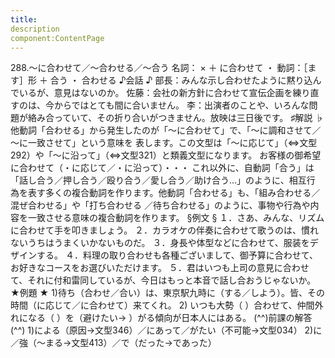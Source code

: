 ```yaml
---
title:
description
component:ContentPage
---
```



288.～に合わせて／～合わせる／～合う
名詞： × ＋ に合わせて ・ 動詞：［ます］形 ＋ 合う ・
合わせる
♪会話 ♪
部長：みんな示し合わせたように黙り込んでいるが、意見はないのか。 佐藤：会社の新方針に合わせて宣伝企画を練り直すのは、今からではとても間に合いません。
李：出演者のことや、いろんな問題が絡み合っていて、その折り合いがつきません。放映は三日後です。
♯解説 ♭
他動詞「合わせる」から発生したのが「～に合わせて」で、「～に調和させて／～に一致させて」という意味を 表します。この文型は「～に応じて」（⇔文型292）や「～に沿って」（⇔文型321）と類義文型になります。
お客様の御希望に合わせて（・に応じて／・に沿って）・・・
これ以外に、自動詞「合う」は「話し合う／押し合う／殴り合う／愛し合う／助け合う…」のように、相互行 為を表す多くの複合動詞を作ります。他動詞「合わせる」も、「組み合わせる／混ぜ合わせる」や「打ち合わせる
／待ち合わせる」のように、事物や行為や内容を一致させる意味の複合動詞を作ります。
§例文 §
１．さあ、みんな、リズムに合わせて手を叩きましょう。
２．カラオケの伴奏に合わせて歌うのは、慣れないうちはうまくいかないものだ。
３．身長や体型などに合わせて、服装をデザインする。
４．料理の取り合わせも各種ございまして、御予算に合わせて、お好きなコースをお選びいただけます。
５．君はいつも上司の意見に合わせて、それに付和雷同しているが、今日はもっと本音で話し合おうじゃないか。
★例題 ★
1)待ち（合わせ／合い）は、東京駅九時に（する／しよう）。皆、その時間（に応じて／に合わせて）来てくれ。
2) いつも大勢（ ）合わせて、仲間外れになる（ ）を（避けたい→ ）がる傾向が日本人にはある。
(^^)前課の解答(^^)
1)による（原因→文型346）／にあって／がたい（不可能→文型034）
2)に／強（～まる→文型413）／で（だった→であった）
